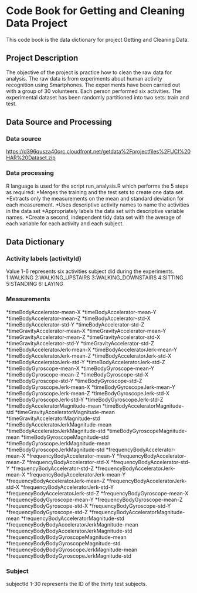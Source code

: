 # Code Book for Getting and Cleaning Data Project
  This code book is the data dictionary for project Getting and Cleaning Data.
    
## Project Description
  The objective of the project is practice how to clean the raw data for analysis.
  The raw data is from experiments about human activity recognition using Smartphones. 
  The experiments have been carried out with a group of 30 volunteers. Each person performed six activities.
  The experimental dataset has been randomly partitioned into two sets: train and test.

## Data Source and Processing
### Data source
  https://d396qusza40orc.cloudfront.net/getdata%2Fprojectfiles%2FUCI%20HAR%20Dataset.zip

### Data processing
  R language is used for the script run_analysis.R which performs the 5 steps as required:
	*Merges the training and the test sets to create one data set.
	*Extracts only the measurements on the mean and standard deviation for each measurement.
	*Uses descriptive activity names to name the activities in the data set
	*Appropriately labels the data set with descriptive variable names.
	*Create a second, independent tidy data set with the average of each variable for each activity and each subject.

## Data Dictionary
### Activity labels (activityId) 
   Value 1-6 represents six activities subject did during the experiments.
	1:WALKING 
	2:WALKING_UPSTAIRS 
	3:WALKING_DOWNSTAIRS 
	4:SITTING 
	5:STANDING 
	6: LAYING 

### Measurements
*timeBodyAccelerator-mean-X
*timeBodyAccelerator-mean-Y
*timeBodyAccelerator-mean-Z
*timeBodyAccelerator-std-X
*timeBodyAccelerator-std-Y
*timeBodyAccelerator-std-Z
*timeGravityAccelerator-mean-X
*timeGravityAccelerator-mean-Y
*timeGravityAccelerator-mean-Z
*timeGravityAccelerator-std-X
*timeGravityAccelerator-std-Y
*timeGravityAccelerator-std-Z
*timeBodyAcceleratorJerk-mean-X
*timeBodyAcceleratorJerk-mean-Y
*timeBodyAcceleratorJerk-mean-Z
*timeBodyAcceleratorJerk-std-X
*timeBodyAcceleratorJerk-std-Y
*timeBodyAcceleratorJerk-std-Z
*timeBodyGyroscope-mean-X
*timeBodyGyroscope-mean-Y
*timeBodyGyroscope-mean-Z
*timeBodyGyroscope-std-X
*timeBodyGyroscope-std-Y
*timeBodyGyroscope-std-Z
*timeBodyGyroscopeJerk-mean-X
*timeBodyGyroscopeJerk-mean-Y
*timeBodyGyroscopeJerk-mean-Z
*timeBodyGyroscopeJerk-std-X
*timeBodyGyroscopeJerk-std-Y
*timeBodyGyroscopeJerk-std-Z
*timeBodyAcceleratorMagnitude-mean
*timeBodyAcceleratorMagnitude-std
*timeGravityAcceleratorMagnitude-mean
*timeGravityAcceleratorMagnitude-std
*timeBodyAcceleratorJerkMagnitude-mean
*timeBodyAcceleratorJerkMagnitude-std
*timeBodyGyroscopeMagnitude-mean
*timeBodyGyroscopeMagnitude-std
*timeBodyGyroscopeJerkMagnitude-mean
*timeBodyGyroscopeJerkMagnitude-std
*frequencyBodyAccelerator-mean-X
*frequencyBodyAccelerator-mean-Y
*frequencyBodyAccelerator-mean-Z
*frequencyBodyAccelerator-std-X
*frequencyBodyAccelerator-std-Y
*frequencyBodyAccelerator-std-Z
*frequencyBodyAcceleratorJerk-mean-X
*frequencyBodyAcceleratorJerk-mean-Y
*frequencyBodyAcceleratorJerk-mean-Z
*frequencyBodyAcceleratorJerk-std-X
*frequencyBodyAcceleratorJerk-std-Y
*frequencyBodyAcceleratorJerk-std-Z
*frequencyBodyGyroscope-mean-X
*frequencyBodyGyroscope-mean-Y
*frequencyBodyGyroscope-mean-Z
*frequencyBodyGyroscope-std-X
*frequencyBodyGyroscope-std-Y
*frequencyBodyGyroscope-std-Z
*frequencyBodyAcceleratorMagnitude-mean
*frequencyBodyAcceleratorMagnitude-std
*frequencyBodyBodyAcceleratorJerkMagnitude-mean
*frequencyBodyBodyAcceleratorJerkMagnitude-std
*frequencyBodyBodyGyroscopeMagnitude-mean
*frequencyBodyBodyGyroscopeMagnitude-std
*frequencyBodyBodyGyroscopeJerkMagnitude-mean
*frequencyBodyBodyGyroscopeJerkMagnitude-std

### Subject
   subjectId 1-30 represents the ID of the thirty test subjects.